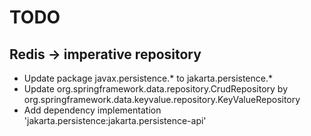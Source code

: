 # TODO

## Redis -> imperative repository
- Update package javax.persistence.* to jakarta.persistence.*
- Update org.springframework.data.repository.CrudRepository by org.springframework.data.keyvalue.repository.KeyValueRepository
- Add dependency implementation 'jakarta.persistence:jakarta.persistence-api'
